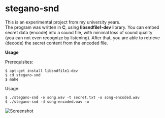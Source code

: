 stegano-snd
===========

This is an experimental project from my university years.   
The program was written in **C**, using **libsndfile1-dev** library. You can embed secret data (encode) into a sound file, with minimal loss of sound quality (you can not even recognize by listening). After that, you are able to retrieve (decode) the secret content from the encoded file.   

**Usage**   

Prerequisites:   

    $ apt-get install libsndfile1-dev
    $ cd stegano-snd
    $ make

Usage:

    $ ./stegano-snd -e song.wav -t secret.txt -o song-encoded.wav
    $ ./stegano-snd -d song-encoded.wav -o
    
![Screenshot](https://raw.github.com/akos-sereg/stegano-snd/master/doc/sound.PNG "Stegano-SND")

